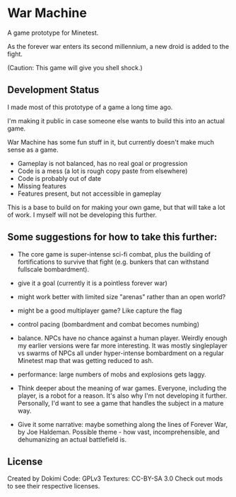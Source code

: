 # War Machine

A game prototype for Minetest.

As the forever war enters its second millennium, a new droid is added to the fight.

(Caution: This game will give you shell shock.)


## Development Status

I made most of this prototype of a game a long time ago.

I'm making it public in case someone else wants to build this into an actual game.

War Machine has some fun stuff in it, but currently doesn't make much sense as a game.

- Gameplay is not balanced, has no real goal or progression
- Code is a mess (a lot is rough copy paste from elsewhere)
- Code is probably out of date
- Missing features
- Features present, but not accessible in gameplay

This is a base to build on for making your own game, but that will take a lot of work. I myself will not be developing this further.


## Some suggestions for how to take this further:

- The core game is super-intense sci-fi combat, plus the building of fortifications to survive that fight (e.g. bunkers that can withstand fullscale bombardment).

- give it a goal (currently it is a pointless forever war)

- might work better with limited size "arenas" rather than an open world?

- might be a good multiplayer game? Like capture the flag

- control pacing (bombardment and combat becomes numbing)

- balance. NPCs have no chance against a human player. Weirdly enough my earlier versions were far more interesting. It was mostly singleplayer vs swarms of NPCs all under hyper-intense bombardment on a regular Minetest map that was getting reduced to ash.

- performance: large numbers of mobs and explosions gets laggy.

- Think deeper about the meaning of war games. Everyone, including the player, is a robot for a reason. It's also why I'm not developing it further. Personally, I'd want to see a game that handles the subject in a mature way.

- Give it some narrative: maybe something along the lines of Forever War, by Joe Haldeman. Possible theme - how vast, incomprehensible, and dehumanizing an actual battlefield is.



## License

Created by Dokimi
Code: GPLv3
Textures: CC-BY-SA 3.0
Check out mods to see their respective licenses.
